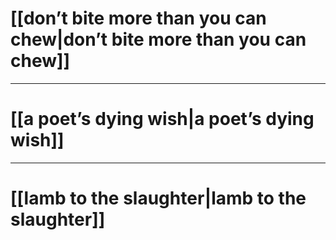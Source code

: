 # [[don’t bite more than you can chew|don’t bite more than you can chew]]

---
# [[a poet’s dying wish|a poet’s dying wish]]

---
# [[lamb to the slaughter|lamb to the slaughter]]